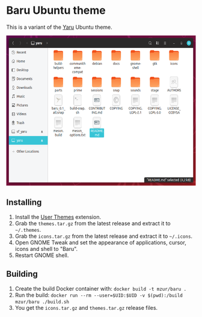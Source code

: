 # Baru Ubuntu theme

This is a variant of the [Yaru](https://github.com/ubuntu/yaru) Ubuntu theme.

<p align="center">
   <img src="baru.png" height="400">
</p>

## Installing

1. Install the [User Themes](https://extensions.gnome.org/extension/19/user-themes/) extension.
2. Grab the `themes.tar.gz` from the latest release and extract it to `~/.themes`.
3. Grab the `icons.tar.gz` from the latest release and extract it to `~/.icons`.
4. Open GNOME Tweak and set the appearance of applications, cursor, icons and shell to "Baru".
5. Restart GNOME shell.

## Building

1. Create the build Docker container with: `docker build -t mzur/baru .`
2. Run the build: `docker run --rm --user=$UID:$UID -v $(pwd):/build mzur/baru ./build.sh`
3. You get the `icons.tar.gz` and `themes.tar.gz` release files.
